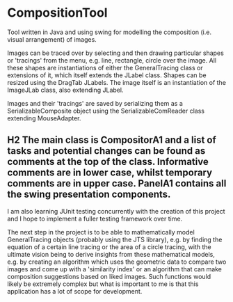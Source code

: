 # CompositionTool
Tool written in Java and using swing for modelling the composition (i.e. visual arrangement) of images. 

Images can be traced over by selecting and then drawing particular shapes or 'tracings' from the menu, e.g. line, rectangle, circle over the image. All these shapes are instantiations of either the GeneralTracing class or extensions of it, which itself extends the JLabel class. Shapes can be resized using the DragTab JLabels. The image itself is an instantiation of the ImageJLab class, also extending JLabel. 

Images and their 'tracings' are saved by serializing them as a SerializableComposite object using the SerializableComReader class extending MouseAdapter. 

## H2 The main class is CompositorA1 and a list of tasks and potential changes can be found as comments at the top of the class. Informative comments are in lower case, whilst temporary comments are in upper case. PanelA1 contains all the swing presentation components. 

I am also learning JUnit testing concurrently with the creation of this project and I hope to implement a fuller testing framework over time.
    
The next step in the project is to be able to mathematically model GeneralTracing objects (probably using the JTS library), e.g. by finding the equation of a certain line tracing or the area of a circle tracing, with the ultimate vision being to derive insights from these mathematical models, e.g. by creating an algorithm which uses the geometric data to compare two images and come up with a 'similarity index' or an algorithm that can make composition suggestions based on liked images. Such functions would likely be extremely complex but what is important to me is that this application has a lot of scope for development.
